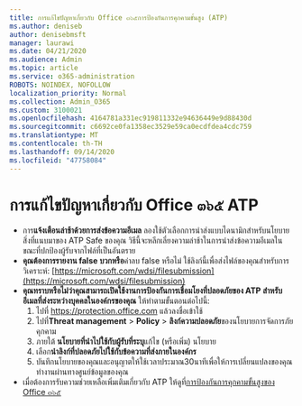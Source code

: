 ```yaml
---
title: การแก้ไขปัญหาเกี่ยวกับ Office ๓๖๕การป้องกันการคุกคามขั้นสูง (ATP)
ms.author: deniseb
author: denisebmsft
manager: laurawi
ms.date: 04/21/2020
ms.audience: Admin
ms.topic: article
ms.service: o365-administration
ROBOTS: NOINDEX, NOFOLLOW
localization_priority: Normal
ms.collection: Admin_O365
ms.custom: 3100021
ms.openlocfilehash: 4164781a331ec919811332e94636449e9d88430d
ms.sourcegitcommit: c6692ce0fa1358ec3529e59ca0ecdfdea4cdc759
ms.translationtype: MT
ms.contentlocale: th-TH
ms.lasthandoff: 09/14/2020
ms.locfileid: "47758084"
---
```

# <a name="troubleshoot-issues-with-office-365-atp"></a>การแก้ไขปัญหาเกี่ยวกับ Office ๓๖๕ ATP

- การ**แจ้งเตือนล่าช้าด้วยการส่งข้อความอีเมล** ลองใช้ตัวเลือกการนำส่งแบบไดนามิกสำหรับนโยบายสิ่งที่แนบมาของ ATP Safe ของคุณ วิธีนี้จะหลีกเลี่ยงความล่าช้าในการนำส่งข้อความอีเมลในขณะที่ปกป้องผู้รับจากไฟล์ที่เป็นอันตราย
- **คุณต้องการรายงาน false บวกหรือ**ค่าลบ false หรือไม่ ใช้ลิงก์นี้เพื่อส่งไฟล์ของคุณสำหรับการวิเคราะห์: [https://microsoft.com/wdsi/filesubmission](https://microsoft.com/wdsi/filesubmission)
- **คุณทราบหรือไม่ว่าคุณสามารถเปิดใช้งานการป้องกันการเชื่อมโยงที่ปลอดภัยของ ATP สำหรับอีเมลที่ส่งระหว่างบุคคลในองค์กรของคุณ** ให้ทำตามขั้นตอนต่อไปนี้:
    1. ไปที่ https://protection.office.com แล้วลงชื่อเข้าใช้
    2. ไปที่**Threat management**  >  **Policy**  >  **ลิงก์ความปลอดภัย**ของนโยบายการจัดการภัยคุกคาม
    3. ภายใต้ **นโยบายที่นำไปใช้กับผู้รับที่ระบุ**แก้ไข (หรือเพิ่ม) นโยบาย
    4. เลือก**นำลิงก์ที่ปลอดภัยไปใช้กับข้อความที่ส่งภายในองค์กร**
    5. บันทึกนโยบายของคุณและอนุญาตให้ใช้เวลาประมาณ30นาทีเพื่อให้การเปลี่ยนแปลงของคุณทำงานผ่านทางศูนย์ข้อมูลของคุณ
- เมื่อต้องการรับความช่วยเหลือเพิ่มเติมเกี่ยวกับ ATP ให้ดูที่[การป้องกันการคุกคามขั้นสูงของ Office ๓๖๕](https://docs.microsoft.com/microsoft-365/security/office-365-security/office-365-atp)